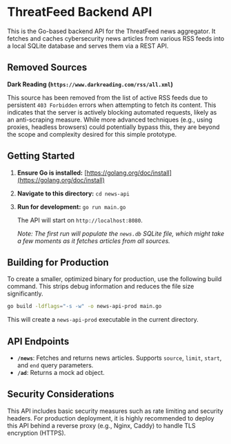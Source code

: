 # ThreatFeed Backend API

This is the Go-based backend API for the ThreatFeed news aggregator. It fetches and caches cybersecurity news articles from various RSS feeds into a local SQLite database and serves them via a REST API.

## Removed Sources

**Dark Reading (`https://www.darkreading.com/rss/all.xml`)**

This source has been removed from the list of active RSS feeds due to persistent `403 Forbidden` errors when attempting to fetch its content. This indicates that the server is actively blocking automated requests, likely as an anti-scraping measure. While more advanced techniques (e.g., using proxies, headless browsers) could potentially bypass this, they are beyond the scope and complexity desired for this simple prototype.

## Getting Started

1.  **Ensure Go is installed:** [https://golang.org/doc/install](https://golang.org/doc/install)
2.  **Navigate to this directory:** `cd news-api`
3.  **Run for development:** `go run main.go`

    The API will start on `http://localhost:8080`.

    *Note: The first run will populate the `news.db` SQLite file, which might take a few moments as it fetches articles from all sources.*

## Building for Production

To create a smaller, optimized binary for production, use the following build command. This strips debug information and reduces the file size significantly.

```bash
go build -ldflags="-s -w" -o news-api-prod main.go
```

This will create a `news-api-prod` executable in the current directory.

## API Endpoints

*   **`/news`**: Fetches and returns news articles. Supports `source`, `limit`, `start`, and `end` query parameters.
*   **`/ad`**: Returns a mock ad object.

## Security Considerations

This API includes basic security measures such as rate limiting and security headers. For production deployment, it is highly recommended to deploy this API behind a reverse proxy (e.g., Nginx, Caddy) to handle TLS encryption (HTTPS).
